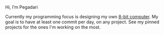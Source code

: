 Hi, I’m Pegadari

Currently my programming focus is designing my own [8-bit computer](https://github.com/Pegadari/project-8-bit).
My goal is to have at least one commit per day, on any project. See my pinned projects for the ones I'm working on the most.
